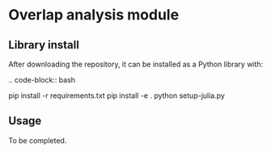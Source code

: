 Overlap analysis module
===============================

Library install
---------------

After downloading the repository, it can be installed as a Python library with:

.. code-block:: bash

  pip install -r requirements.txt
  pip install -e .
  python setup-julia.py

Usage
-----
To be completed.
